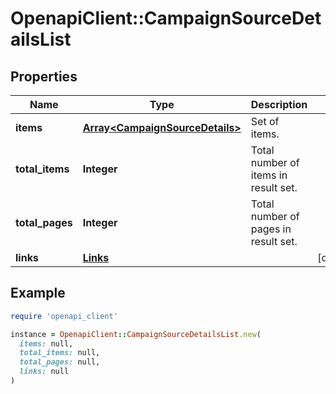 # OpenapiClient::CampaignSourceDetailsList

## Properties

| Name | Type | Description | Notes |
| ---- | ---- | ----------- | ----- |
| **items** | [**Array&lt;CampaignSourceDetails&gt;**](CampaignSourceDetails.md) | Set of items. |  |
| **total_items** | **Integer** | Total number of items in result set. |  |
| **total_pages** | **Integer** | Total number of pages in result set. |  |
| **links** | [**Links**](Links.md) |  | [optional] |

## Example

```ruby
require 'openapi_client'

instance = OpenapiClient::CampaignSourceDetailsList.new(
  items: null,
  total_items: null,
  total_pages: null,
  links: null
)
```

